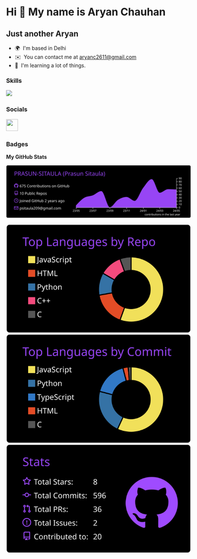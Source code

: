 Hi 👋 My name is Aryan Chauhan
===============================

Just another Aryan
--------------------

* 🌍  I'm based in Delhi
* ✉️  You can contact me at [aryanc2611@gmail.com](mailto:aryanc2611@gmail.com)
* 🧠  I'm learning a lot of things.

### Skills
<p align="left">
    <img src="https://skillicons.dev/icons?i=html,css,js,python,c" />
</p>

### Socials

<p align="left"> <a href="https://www.github.com/itsaryanchauhan" target="_blank" rel="noreferrer"> <picture> <source media="(prefers-color-scheme: dark)" srcset="https://raw.githubusercontent.com/danielcranney/readme-generator/main/public/icons/socials/github-dark.svg" /> <source media="(prefers-color-scheme: light)" srcset="https://raw.githubusercontent.com/danielcranney/readme-generator/main/public/icons/socials/github.svg" /> <img src="https://raw.githubusercontent.com/danielcranney/readme-generator/main/public/icons/socials/github.svg" width="32" height="32" /> </picture> </a></p>

### Badges

<b>My GitHub Stats</b>


[![](https://raw.githubusercontent.com/PRASUN-SITAULA/PRASUN-SITAULA/main/profile-summary-card-output/midnight_purple/0-profile-details.svg)](https://github.com/PRASUN-SITAULA/)

[![](https://raw.githubusercontent.com/PRASUN-SITAULA/PRASUN-SITAULA/main/profile-summary-card-output/midnight_purple/1-repos-per-language.svg)](https://github.com/PRASUN-SITAULA/)
[![](https://raw.githubusercontent.com/PRASUN-SITAULA/PRASUN-SITAULA/main/profile-summary-card-output/midnight_purple/2-most-commit-language.svg)](https://github.com/PRASUN-SITAULA/)
[![](https://raw.githubusercontent.com/PRASUN-SITAULA/PRASUN-SITAULA/main/profile-summary-card-output/midnight_purple/3-stats.svg)](https://github.com/PRASUN-SITAULA/)

